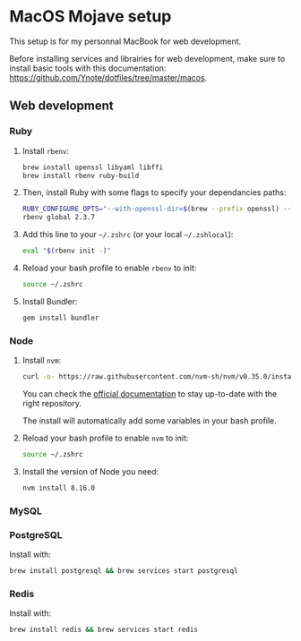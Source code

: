 # MacOS Mojave setup

This setup is for my personnal MacBook for web development.

Before installing services and librairies for web development, make sure to
install basic tools with this documentation:
https://github.com/Ynote/dotfiles/tree/master/macos.

## Web development

### Ruby

1. Install `rbenv`:
   ```sh
   brew install openssl libyaml libffi
   brew install rbenv ruby-build
   ```

2. Then, install Ruby with some flags to specify your dependancies paths:
   ```sh
   RUBY_CONFIGURE_OPTS="--with-openssl-dir=$(brew --prefix openssl) --with-readline-dir=$(brew --prefix readline) --with-libyaml-dir=$(brew --prefix libyaml)" rbenv install 2.3.7
   rbenv global 2.3.7
   ```

3. Add this line to your `~/.zshrc` (or your local `~/.zshlocal`):
   ```sh
   eval "$(rbenv init -)"
   ```

4. Reload your bash profile to enable `rbenv` to init:
   ```sh
   source ~/.zshrc
   ```

5. Install Bundler:
   ```sh
   gem install bundler
   ```

### Node

1. Install `nvm`:
   ```sh
   curl -o- https://raw.githubusercontent.com/nvm-sh/nvm/v0.35.0/install.sh | bash
   ```

   You can check the [official
   documentation](https://github.com/nvm-sh/nvm#install--update-script) to stay
   up-to-date with the right repository.

   The install will automatically add some variables in your bash profile.

2. Reload your bash profile to enable `nvm` to init:
   ```sh
   source ~/.zshrc
   ```

3. Install the version of Node you need:
   ```sh
   nvm install 8.16.0
   ```

### MySQL

### PostgreSQL

Install with:
```sh
brew install postgresql && brew services start postgresql
```

### Redis

Install with:
```sh
brew install redis && brew services start redis
```
